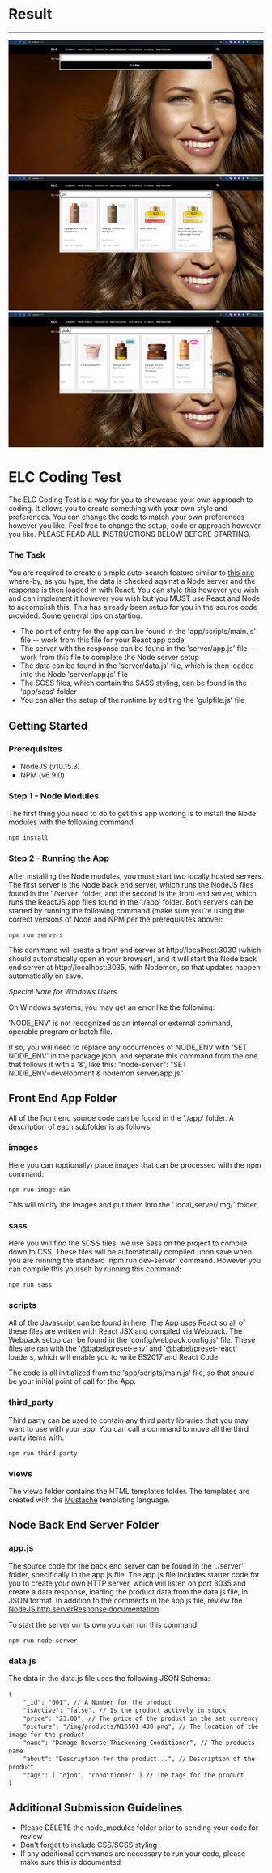 # Result

---

![alt text](https://github.com/judlup/expandya/blob/master/img-4.png?raw=true "Result 1")
![alt text](https://github.com/judlup/expandya/blob/master/img-5.png?raw=true "Result 2")
![alt text](https://github.com/judlup/expandya/blob/master/img-6.png?raw=true "Result 3")

# ELC Coding Test

The ELC Coding Test is a way for you to showcase your own approach to coding. It allows you to create something with your own style and preferences. You can change the code to match your own preferences however you like. Feel free to change the setup, code or approach however you like. PLEASE READ ALL INSTRUCTIONS BELOW BEFORE STARTING.

### The Task

You are required to create a simple auto-search feature similar to [this one](https://www.maccosmetics.com/) where-by, as you type, the data is checked against a Node server and the response is then loaded in with React. You can style this however you wish and can implement it however you wish but you MUST use React and Node to accomplish this. This has already been setup for you in the source code provided. Some general tips on starting:

- The point of entry for the app can be found in the 'app/scripts/main.js' file -- work from this file for your React app code
- The server with the response can be found in the 'server/app.js' file -- work from this file to complete the Node server setup
- The data can be found in the 'server/data.js' file, which is then loaded into the Node 'server/app.js' file
- The SCSS files, which contain the SASS styling, can be found in the 'app/sass' folder
- You can alter the setup of the runtime by editing the 'gulpfile.js' file

## Getting Started

### Prerequisites

- NodeJS (v10.15.3)
- NPM (v6.9.0)

### Step 1 - Node Modules

The first thing you need to do to get this app working is to install the Node modules with the following command:

    npm install

### Step 2 - Running the App

After installing the Node modules, you must start two locally hosted servers. The first server is the Node back end server, which runs the NodeJS files found in the './server' folder, and the second is the front end server, which runs the ReactJS app files found in the './app' folder. Both servers can be started by running the following command (make sure you’re using the correct versions of Node and NPM per the prerequisites above):

    npm run servers

This command will create a front end server at http://localhost:3030 (which should automatically open in your browser), and it will start the Node back end server at http://localhost:3035, with Nodemon, so that updates happen automatically on save.

_Special Note for Windows Users_

On Windows systems, you may get an error like the following:

'NODE_ENV' is not recognized as an internal or external command, operable program or batch file.

If so, you will need to replace any occurrences of NODE_ENV with 'SET NODE_ENV' in the package.json, and separate this command from the one that follows it with a '&', like this:
"node-server": "SET NODE_ENV=development & nodemon server/app.js"

## Front End App Folder

All of the front end source code can be found in the './app' folder. A description of each subfolder is as follows:

### images

Here you can (optionally) place images that can be processed with the npm command:

    npm run image-min

This will minify the images and put them into the '.local_server/img/' folder.

### sass

Here you will find the SCSS files, we use Sass on the project to compile down to CSS. These files will be automatically compiled upon save when you are running the standard 'npm run dev-server' command. However you can compile this yourself by running this command:

    npm run sass

### scripts

All of the Javascript can be found in here. The App uses React so all of these files are written with React JSX and compiled via Webpack. The Webpack setup can be found in the 'config/webpack.config.js' file. These files are ran with the '[@babel/preset-env](https://github.com/babel/babel/tree/master/packages/babel-preset-env)' and '[@babel/preset-react](https://www.npmjs.com/package/@babel/preset-react)' loaders, which will enable you to write ES2017 and React Code.

The code is all initialized from the 'app/scripts/main.js' file, so that should be your initial point of call for the App.

### third_party

Third party can be used to contain any third party libraries that you may want to use with your app. You can call a command to move all the third party items with:

    npm run third-party

### views

The views folder contains the HTML templates folder. The templates are created with the [Mustache](https://mustache.github.io/) templating language.

## Node Back End Server Folder

### app.js

The source code for the back end server can be found in the './server' folder, specifically in the app.js file. The app.js file includes starter code for you to create your own HTTP server, which will listen on port 3035 and create a data response, loading the product data from the data.js file, in JSON format. In addition to the comments in the app.js file, review the [NodeJS http.serverResponse documentation](https://nodejs.org/api/http.html#http_class_http_serverresponse).

To start the server on its own you can run this command:

    npm run node-server

### data.js

The data in the data.js file uses the following JSON Schema:

    {
        "_id": "001", // A Number for the product
        "isActive": "false", // Is the product actively in stock
        "price": "23.00", // The price of the product in the set currency
        "picture": "/img/products/N16501_430.png", // The location of the image for the product
        "name": "Damage Reverse Thickening Conditioner", // The products name
        "about": "Description for the product...", // Description of the product
        "tags": [ "ojon", "conditioner" ] // The tags for the product
    }

## Additional Submission Guidelines

- Please DELETE the node_modules folder prior to sending your code for review
- Don't forget to include CSS/SCSS styling
- If any additional commands are necessary to run your code, please make sure this is documented
